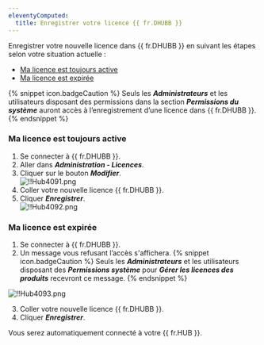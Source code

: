```yaml
---
eleventyComputed:
  title: Enregistrer votre licence {{ fr.DHUBB }}
---
```

Enregistrer votre nouvelle licence dans {{ fr.DHUBB }} en suivant les étapes selon votre situation actuelle :  

* [Ma licence est toujours active](#ma-licence-est-toujours-active) 
* [Ma licence est expirée](#ma-licence-est-expirée)  

{% snippet icon.badgeCaution %} 
Seuls les ***Administrateurs*** et les utilisateurs disposant des permissions dans la section ***Permissions du système*** auront accès à l’enregistrement d’une licence dans {{ fr.DHUBB }}. 
{% endsnippet %}
 
### Ma licence est toujours active 

1. Se connecter à {{ fr.DHUBB }}. 
1. Aller dans ***Administration - Licences***. 
1. Cliquer sur le bouton ***Modifier***.  
![!!Hub4091.png](https://webdevolutions.azureedge.net/docs/fr/hub/Hub4091.png) 
1. Coller votre nouvelle licence {{ fr.DHUBB }}. 
1. Cliquer ***Enregistrer***.  
![!!Hub4092.png](https://webdevolutions.azureedge.net/docs/fr/hub/Hub4092.png) 

### Ma licence est expirée 

1. Se connecter à {{ fr.DHUBB }}. 
1. Un message vous refusant l’accès s'affichera. 
{% snippet icon.badgeCaution %} 
Seuls les ***Administrateurs*** et les utilisateurs disposant des ***Permissions système*** pour ***Gérer les licences des produits*** recevront ce message. 
{% endsnippet %}
 
![!!Hub4093.png](https://webdevolutions.azureedge.net/docs/fr/hub/Hub4093.png)  

3. Coller votre nouvelle licence {{ fr.DHUBB }}. 
1. Cliquer ***Enregistrer***.  

Vous serez automatiquement connecté à votre {{ fr.HUB }}. 
